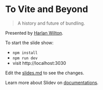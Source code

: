 # To Vite and Beyond

> A history and future of bundling.

Presented by [Harlan Wilton](https://harlanzw.com).

To start the slide show:

- `npm install`
- `npm run dev`
- visit http://localhost:3030

Edit the [slides.md](./slides.md) to see the changes.

Learn more about Slidev on [documentations](https://sli.dev/).
